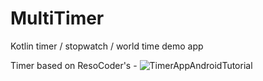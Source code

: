 # MultiTimer

Kotlin timer / stopwatch / world time demo app
  
  Timer based on ResoCoder's - ![TimerAppAndroidTutorial]("https://github.com/ResoCoder/TimerAppAndroidTutorial")    

